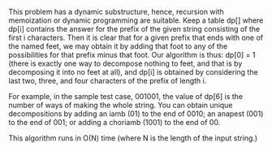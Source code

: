 
This problem has a dynamic substructure, hence, recursion with memoization or dynamic programming are suitable. 
Keep a table dp[] where dp[i] contains the answer for the prefix of the given string consisting of the first i characters. 
Then it is clear that for a given prefix that ends with one of the named feet, we may obtain it by adding that foot to any of the 
possibilities for that prefix minus that foot. Our algorithm is thus: dp[0] = 1 (there is exactly one way to decompose nothing to feet, 
and that is by decomposing it into no feet at all), and dp[i] is obtained by considering the last two, three, and four characters of the 
prefix of length i.

For example, in the sample test case, 001001, the value of dp[6] is the number of ways of making the whole string. You can obtain unique 
decompositions by adding an iamb (01) to the end of 0010; an anapest (001) to the end of 001; or adding a choriamb (1001) to the end of 00.

This algorithm runs in O(N) time (where N is the length of the input string.)
